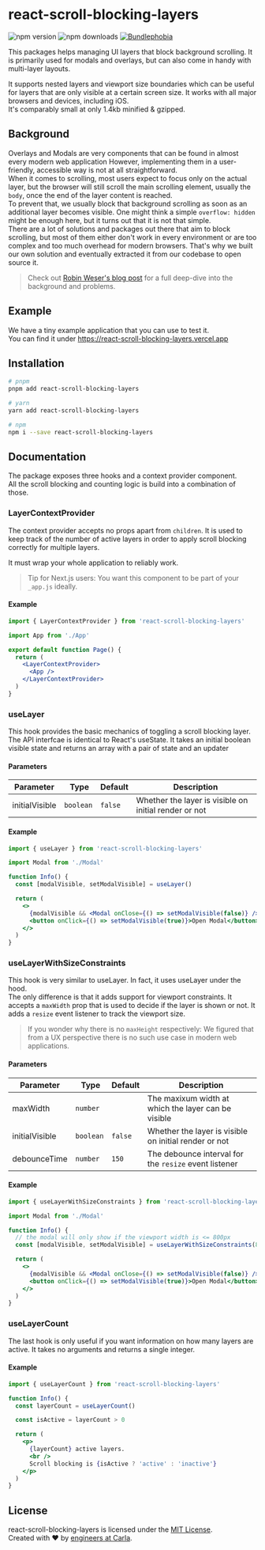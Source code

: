 # react-scroll-blocking-layers

<img alt="npm version" src="https://badge.fury.io/js/react-scroll-blocking-layers.svg"> <img alt="npm downloads" src="https://img.shields.io/npm/dm/react-scroll-blocking-layers.svg"> <a href="https://bundlephobia.com/result?p=react-scroll-blocking-layers@latest"><img alt="Bundlephobia" src="https://img.shields.io/bundlephobia/minzip/react-scroll-blocking-layers.svg"></a>

This packages helps managing UI layers that block background scrolling. It is primarily used for modals and overlays, but can also come in handy with multi-layer layouts.

It supports nested layers and viewport size boundaries which can be useful for layers that are only visible at a certain screen size. It works with all major browsers and devices, including iOS.<br />
It's comparably small at only 1.4kb minified & gzipped.

## Background

Overlays and Modals are very components that can be found in almost every modern web application However, implementing them in a user-friendly, accessible way is not at all straightforward.<br />
When it comes to scrolling, most users expect to focus only on the actual layer, but the browser will still scroll the main scrolling element, usually the `body`, once the end of the layer content is reached.<br />
To prevent that, we usually block that background scrolling as soon as an additional layer becomes visible. One might think a simple `overflow: hidden` might be enough here, but it turns out that it is not that simple.<br />
There are a lot of solutions and packages out there that aim to block scrolling, but most of them either don't work in every environment or are too complex and too much overhead for modern browsers. That's why we built our own solution and eventually extracted it from our codebase to open source it.

> Check out [Robin Weser's blog post](https://weser.io/scroll-blocking-overlays) for a full deep-dive into the background and problems.

## Example

We have a tiny example application that you can use to test it. <br />
You can find it under https://react-scroll-blocking-layers.vercel.app

## Installation

```sh
# pnpm
pnpm add react-scroll-blocking-layers

# yarn
yarn add react-scroll-blocking-layers

# npm
npm i --save react-scroll-blocking-layers
```

## Documentation

The package exposes three hooks and a context provider component.<br />
All the scroll blocking and counting logic is build into a combination of those.

### LayerContextProvider

The context provider accepts no props apart from `children`.
It is used to keep track of the number of active layers in order to apply scroll blocking correctly for multiple layers.

It must wrap your whole application to reliably work.

> Tip for Next.js users: You want this component to be part of your `_app.js` ideally.

#### Example

```jsx
import { LayerContextProvider } from 'react-scroll-blocking-layers'

import App from './App'

export default function Page() {
  return (
    <LayerContextProvider>
      <App />
    </LayerContextProvider>
  )
}
```

### useLayer

This hook provides the basic mechanics of toggling a scroll blocking layer.
The API interfcae is identical to React's useState. It takes an initial boolean visible state and returns an array with a pair of state and an updater

#### Parameters

| Parameter      |  Type     | Default |  Description                                          |
| -------------- | --------- | ------- | ----------------------------------------------------- |
| initialVisible | `boolean` | `false` | Whether the layer is visible on initial render or not |

#### Example

```jsx
import { useLayer } from 'react-scroll-blocking-layers'

import Modal from './Modal'

function Info() {
  const [modalVisible, setModalVisible] = useLayer()

  return (
    <>
      {modalVisible && <Modal onClose={() => setModalVisible(false)} />}
      <button onClick={() => setModalVisible(true)}>Open Modal</button>
    </>
  )
}
```

### useLayerWithSizeConstraints

This hook is very similar to useLayer. In fact, it uses useLayer under the hood.<br />
The only difference is that it adds support for viewport constraints. It accepts a `maxWidth` prop that is used to decide if the layer is shown or not. It adds a `resize` event listener to track the viewport size.

> If you wonder why there is no `maxHeight` respectively: We figured that from a UX perspective there is no such use case in modern web applications.

#### Parameters

| Parameter      |  Type     | Default |  Description                                            |
| -------------- | --------- | ------- | ------------------------------------------------------- |
| maxWidth       | `number`  |         | The maxixum width at which the layer can be visible     |
| initialVisible | `boolean` | `false` | Whether the layer is visible on initial render or not   |
| debounceTime   | `number`  | `150`   | The debounce interval for the `resize` event listener   |

#### Example

```jsx
import { useLayerWithSizeConstraints } from 'react-scroll-blocking-layers'

import Modal from './Modal'

function Info() {
  // the modal will only show if the viewport width is <= 800px
  const [modalVisible, setModalVisible] = useLayerWithSizeConstraints(800)

  return (
    <>
      {modalVisible && <Modal onClose={() => setModalVisible(false)} />}
      <button onClick={() => setModalVisible(true)}>Open Modal</button>
    </>
  )
}
```

### useLayerCount

The last hook is only useful if you want information on how many layers are active. It takes no arguments and returns a single integer.

#### Example

```jsx
import { useLayerCount } from 'react-scroll-blocking-layers'

function Info() {
  const layerCount = useLayerCount()

  const isActive = layerCount > 0

  return (
    <p>
      {layerCount} active layers.
      <br />
      Scroll blocking is {isActive ? 'active' : 'inactive'}
    </p>
  )
}
```

## License

react-scroll-blocking-layers is licensed under the [MIT License](http://opensource.org/licenses/MIT).<br />
Created with ♥ by [engineers at Carla](http://carla.se).
